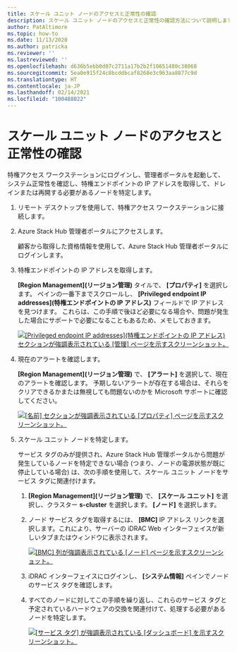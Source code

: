 ```yaml
---
title: スケール ユニット ノードのアクセスと正常性の確認
description: スケール ユニット ノードのアクセスと正常性の確認方法について説明します
author: PatAltimore
ms.topic: how-to
ms.date: 11/13/2020
ms.author: patricka
ms.reviewer: ''
ms.lastreviewed: ''
ms.openlocfilehash: d636b5ebb0d07c2711a17b2b2f10651480c38068
ms.sourcegitcommit: 5ea0e915f24c8bcddbcaf8268e3c963aa8877c9d
ms.translationtype: HT
ms.contentlocale: ja-JP
ms.lasthandoff: 02/14/2021
ms.locfileid: "100488022"
---
```

# <a name="verifying-scale-unit-node-access-and-health"></a>スケール ユニット ノードのアクセスと正常性の確認

特権アクセス ワークステーションにログインし、管理者ポータルを起動して、システム正常性を確認し、特権エンドポイントの IP アドレスを取得して、ドレインまたは再開する必要があるノードを特定します。

1.  リモート デスクトップを使用して、特権アクセス ワークステーションに接続します。

2.  Azure Stack Hub 管理者ポータルにアクセスします。

    顧客から取得した資格情報を使用して、Azure Stack Hub 管理者ポータルにログインします。
        
3.  特権エンドポイントの IP アドレスを取得します。


    **[Region Management]\(リージョン管理\)** タイルで、 **[プロパティ]** を選択します。 ペインの一番下までスクロールし、 **[Privileged endpoint IP addresses]\(特権エンドポイントの IP アドレス\)** フィールドで IP アドレスを見つけます。 これらは、この手順で後ほど必要になる場合や、問題が発生した場合にサポートで必要になることもあるため、メモしておきます。

    [![[Privileged endpoint IP addresses]\(特権エンドポイントの IP アドレス\) セクションが強調表示されている [管理] ページを示すスクリーンショット。](media/image-18-inline.png)](media/image-18-expanded.png#lightbox)
    
4.  現在のアラートを確認します。

    **[Region Management]\(リージョン管理\)** で、 **[アラート]** を選択して、現在のアラートを確認します。 予期しないアラートが存在する場合は、それらをクリアできるかまたは無視しても問題ないのかを Microsoft サポートに確認してください。
    
    [![[名前] セクションが強調表示されている [プロパティ] ページを示すスクリーンショット。](media/image-19-inline.png)](media/image-19-expanded.png#lightbox)
    
5.  スケール ユニット ノードを特定します。

    サービス タグのみが提供され、Azure Stack Hub 管理ポータルから問題が発生しているノードを特定できない場合 (つまり、ノードの電源状態が既に停止している場合) は、次の手順を使用して、スケール ユニット ノードをサービス タグに関連付けます。
    
    1.  **[Region Management]\(リージョン管理\)** で、 **[スケール ユニット]** を選択し、クラスター **s-cluster** を選択します。 **[ノード]** を選択します。
    
    1.  ノード サービス タグを取得するには、 **[BMC]** IP アドレス リンクを選択します。これにより、サーバーの iDRAC Web インターフェイスが新しいタブまたはウィンドウに表示されます。

        [![[BMC] 列が強調表示されている [ノード] ページを示すスクリーンショット。](media/image-20-inline.png)](media/image-20-expanded.png#lightbox) 
    
    1.  iDRAC インターフェイスにログインし、 **[システム情報]** ペインでノードのサービス タグを確認します。
    
    1.  すべてのノードに対してこの手順を繰り返し、これらのサービス タグと予定されているハードウェアの交換を関連付けて、処理する必要があるノードを特定します。

        [![[サービス タグ] が強調表示されている [ダッシュボード] を示すスクリーンショット。](media/image-21-inline.png)](media/image-21-expanded.png#lightbox)
    
